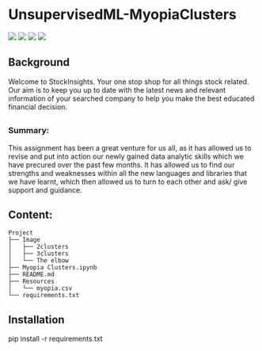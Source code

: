 # UnsupervisedML-MyopiaClusters

![](https://img.shields.io/badge/scikit_learn-1.0.2-informational?style=plastic&logo=appveyor)
![](https://img.shields.io/badge/plotly-5.11.0-informational?style=plastic&logo=appveyor)
![](https://img.shields.io/badge/pandas-1.3.5-informational?style=plastic&logo=appveyor)
![](https://img.shields.io/badge/matplotlib-3.5.3-informational?style=plastic&logo=appveyor)


## Background

Welcome to StockInsights. Your one stop shop for all things stock related. Our aim is to keep you up to date with the latest news and relevant information of your searched company to help you make the best educated financial decision.  

##   


    
### Summary:

This assignment has been a great venture for us all, as it has allowed us to revise and put into action our newly gained data analytic skills which we have precured over the past few months. It has allowed us to find our strengths and weaknesses within all the new languages and libraries that we have learnt, which then allowed us to turn to each other and ask/ give support and guidance.  


## Content:
```
Project
├── Image 
│   ├── 2clusters
│   ├── 3clusters
│   └── The elbow
├── Myopia Clusters.ipynb
├── README.md
├── Resources
│   └── myopia.csv
└── requirements.txt
```

## Installation

pip install -r requirements.txt














